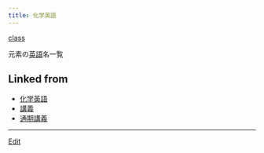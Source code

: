 ```yaml
---
title: 化学英語
---
```

[class](/class)

元素の[英語](/英語)名一覧

[](http://theochem.chem.okayama-u.ac.jp/vitroid/化学英語/elements.pdf)



## Linked from

* [化学英語](/化学英語)
* [講義](/講義)
* [通期講義](/通期講義)


----

[Edit](https://github.com/vitroid/vitroid.github.io/edit/master/MD/化学英語.md)


